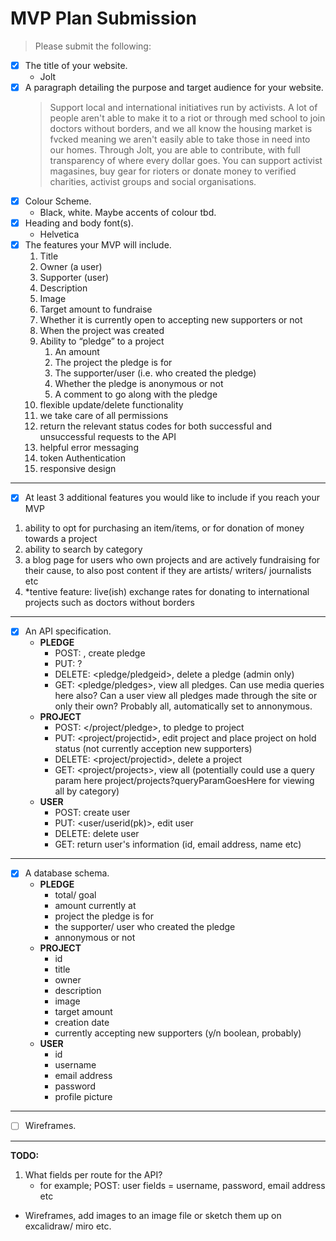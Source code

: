 # MVP Plan Submission
> Please submit the following:
- [x] The title of your website.
  - Jolt
- [x] A paragraph detailing the purpose and target audience for your website.
  > Support local and international initiatives run by activists. A lot of people aren't able to make it to a riot or through med school to join doctors without borders, and we all know the housing market is fvcked meaning we aren't easily able to take those in need into our homes. Through Jolt, you are able to contribute, with full transparency of where every dollar goes. You can support activist magasines, buy gear for rioters or donate money to verified charities, activist groups and social organisations.
- [x] Colour Scheme.
  - Black, white. Maybe accents of colour tbd.
- [x] Heading and body font(s).
  - Helvetica
- [x] The features your MVP will include.
  1. Title
  2. Owner (a user)
  3. Supporter (user)
  4. Description
  5. Image
  6. Target amount to fundraise
  7. Whether it is currently open to accepting new supporters or not
  8. When the project was created
  9. Ability to “pledge” to a project
     1. An amount
     2. The project the pledge is for
     3. The supporter/user (i.e. who created the pledge)
     4. Whether the pledge is anonymous or not
     5. A comment to go along with the pledge
  10. flexible update/delete functionality
  11. we take care of all permissions
  12. return the relevant status codes for both successful and unsuccessful requests to the API
  13. helpful error messaging
  14. token Authentication
  15. responsive design

---

- [x] At least 3 additional features you would like to include if you reach your MVP
1. ability to opt for purchasing an item/items, or for donation of money towards a project
2. ability to search by category
3. a blog page for users who own projects and are actively fundraising for their cause, to also post content if they are artists/ writers/ journalists etc 
4. *tentive feature: live(ish) exchange rates for donating to international projects such as doctors without borders

---

- [x] An API specification.
  - **PLEDGE**
    - POST: </pledge>, create pledge
    - PUT: ?
    - DELETE: <pledge/pledgeid>, delete a pledge (admin only)
    - GET: <pledge/pledges>, view all pledges. Can use media queries here also? Can a user view all pledges made through the site or only their own? Probably all, automatically set to annonymous. 
  - **PROJECT**
    - POST: </project/pledge>, to pledge to project
    - PUT: <project/projectid>, edit project and place project on hold status (not currently acception new supporters)
    - DELETE: <project/projectid>, delete a project
    - GET: <project/projects>, view all (potentially could use a query param here project/projects?queryParamGoesHere for viewing all by category)
  - **USER**
    - POST: create user
    - PUT: <user/userid(pk)>, edit user
    - DELETE: delete user
    - GET: return user's information (id, email address, name etc)

---

- [x] A database schema.
  - **PLEDGE**
    - total/ goal
    - amount currently at
    - project the pledge is for
    - the supporter/ user who created the pledge
    - annonymous or not
  - **PROJECT**
    - id
    - title
    - owner
    - description
    - image
    - target amount
    - creation date
    - currently accepting new supporters (y/n boolean, probably)
  - **USER**
    - id
    - username
    - email address
    - password
    - profile picture

---

- [ ] Wireframes.

---

**TODO:** 
1. What fields per route for the API?
   - for example; POST: user fields = username, password, email address etc 
 - Wireframes, add images to an image file or sketch them up on excalidraw/ miro etc. 